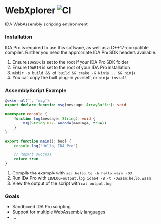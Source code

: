 # WebXplorer ![CI](https://github.com/meme/WebXplorer/workflows/CI/badge.svg?branch=master)

IDA WebAssembly scripting environment

### Installation

IDA Pro is required to use this software, as well as a C++17-compatible compiler.
Further you need the appropriate IDA Pro SDK headers available.

1) Ensure `IDASDK` is set to the root if your IDA Pro SDK folder
2) Ensure `IDABIN` is set to the root of your IDA Pro installation
3) `mkdir -p build && cd build && cmake -G Ninja .. && ninja`
4) You can copy the built plug-in yourself, or `ninja install`

### AssemblyScript Example

```typescript
@external("", "msg")
export declare function msg(message: ArrayBuffer): void

namespace console {
    function log(message: String): void {
        msg(String.UTF8.encode(message, true))
    }
}

export function main(): bool {
    console.log("Hello, IDA Pro")

    // Report success
    return true
}
```

1) Compile the example with `asc hello.ts -b hello.wasm -O3`
2) Run IDA Pro with `IDALOG=output.log ida64 -B -t -Owasm:hello.wasm`
3) View the output of the script with `cat output.log`

### Goals
* Sandboxed IDA Pro scripting
* Support for multiple WebAssembly languages
* ...